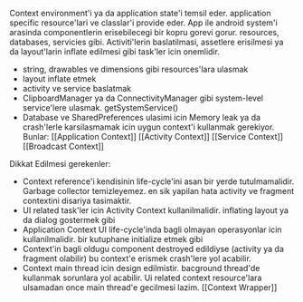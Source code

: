 Context environment'i ya da application state'i temsil eder. application specific resource'lari ve classlar'i provide eder.
App ile android system'i arasinda componentlerin erisebilecegi bir kopru gorevi gorur. resources, databases, servicies gibi.
Activiti'lerin baslatilmasi, assetlere erisilmesi ya da layout'larin inflate edilmesi gibi task'ler icin onemlidir.
- string, drawables ve dimensions gibi resources'lara ulasmak
- layout inflate etmek
- activity ve service baslatmak
- ClipboardManager ya da ConnectivityManager gibi system-level service'lere ulasmak. getSystemService()
- Database ve SharedPreferences ulasimi icin
Memory leak ya da crash'lerle karsilasmamak icin uygun context'i kullanmak gerekiyor. Bunlar:
[[Application Context]]
[[Activity Context]]
[[Service Context]]
[[Broadcast Context]]

Dikkat Edilmesi gerekenler:
- Context reference'i kendisinin life-cycle'ini asan bir yerde tutulmamalidir. Garbage collector temizleyemez. en sik yapilan hata activity ve fragment contextini disariya tasimaktir.
- UI related task'ler icin Activity Context kullanilmalidir. inflating layout ya da dialog gostermek gibi
- Application Context UI life-cycle'inda bagli olmayan operasyonlar icin kullanilmalidir. bir kutuphane initialize etmek gibi
- Context'in bagli oldugu component destroyed edildiyse (activity ya da fragment olabilir) bu context'e erismek crash'lere yol acabilir.
- Context main thread icin design edilmistir. bacground thread'de kullanmak sorunlara yol acabilir. Ui related context resource'lara ulsamadan once main thread'e gecilmesi lazim.
[[Context Wrapper]]